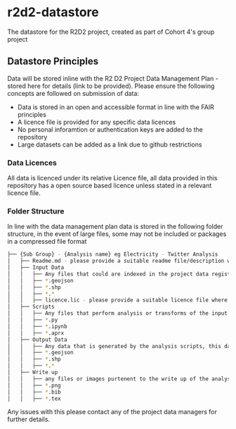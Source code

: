 # r2d2-datastore
The datastore for the R2D2 project, created as part of Cohort 4's group project

## Datastore Principles
Data will be stored inline with the R2 D2 Project Data Management Plan - stored here for details (link to be provided). Please ensure the following concepts are followed on submission of data:
- Data is stored in an open and accessible format in line with the FAIR principles
- A licence file is provided for any specific data licences
- No personal inforamtion or authentication keys are added to the repository
- Large datasets can be added as a link due to github restrictions

### Data Licences
All data is licenced under its relative Licence file, all data provided in this repository has a open source based licence unless stated in a relevant licence file.

### Folder Structure
In line with the data management plan data is stored in the following folder structure, in the event of large files, some may not be included or packages in a compressed file format

```bash
├── {Sub Group} - {Analysis name} eg Electricity - Twitter Analysis
│   ├── Readme.md - please provide a suitable readme file/description where possible
│   ├── Input Data
│   │   ├── Any files that could are indexed in the project data register
│   │   ├── *.geojson
│   │   ├── *.shp
│   │   ├── *.*
│   │   ├── licence.lic - please provide a suitable licence file where relevant if the data requires a specific standard data licence
│   ├── Scripts
│   │   ├── Any files that perform analysis or transforms of the input data to produce the output data in Python or ArcGIS Pro package files
│   │   ├── *.py
│   │   ├── *.ipynb
│   │   ├── *.aprx
│   ├── Output Data
│   │   ├── Any data that is generated by the analysis scripts, this data will be presented on the [webapp](https://github.com/Geospatial-Systems-CDT/r2d2-dashboard)
│   │   ├── *.geojson
│   │   ├── *.shp
│   │   ├── *.*
│   ├── Write up
│   │   ├── any files or images purtenent to the write up of the analysis, eg latex documents and figures
│   │   ├── *.png
│   │   ├── *.bib
│   │   ├── *.tex
```
Any issues with this please contact any of the project data managers for further details.

